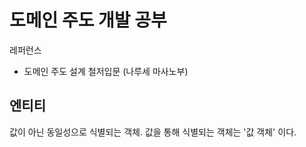 # 도메인 주도 개발 공부

레퍼런스

* 도메인 주도 설계 철저입문 (나루세 마사노부)

## 엔티티

값이 아닌 동일성으로 식별되는 객체.
값을 통해 식별되는 객체는 '값 객체' 이다.
